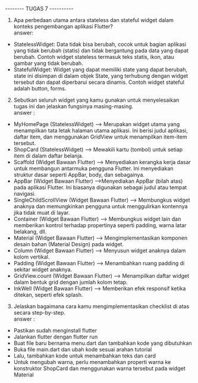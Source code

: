 -------- TUGAS 7 ----------

1. Apa perbedaan utama antara stateless dan stateful widget dalam konteks pengembangan aplikasi Flutter?<br>
answer:<br>
- StatelessWidget: Data tidak bisa berubah, cocok untuk bagian aplikasi yang tidak berubah (statis) dan tidak bergantung pada data yang dapat berubah. Contoh widget stateless termasuk teks statis, ikon, atau gambar yang tidak berubah.<br>
- StatefulWidget: Widget yang dapat memiliki state yang dapat berubah, state ini disimpan di dalam objek State, yang terhubung dengan widget tersebut dan dapat diperbarui secara dinamis. Contoh widget stateful adalah button, forms. 

2. Sebutkan seluruh widget yang kamu gunakan untuk menyelesaikan tugas ini dan jelaskan fungsinya masing-masing.<br>
answer : <br>
- MyHomePage (StatelessWidget) --> Merupakan widget utama yang menampilkan tata letak halaman utama aplikasi. Ini berisi judul aplikasi, daftar item, dan menggunakan GridView untuk menampilkan item-item tersebut.
- ShopCard (StatelessWidget) --> Mewakili kartu (tombol) untuk setiap item di dalam daftar belanja.
- Scaffold (Widget Bawaan Flutter) --> Menyediakan kerangka kerja dasar untuk membangun antarmuka pengguna Flutter. Ini menyediakan struktur dasar seperti AppBar, body, dan sebagainya.
- AppBar  (Widget Bawaan Flutter) -->Menyediakan AppBar (bilah atas) pada aplikasi Flutter. Ini biasanya digunakan sebagai judul atau tempat navigasi.
- SingleChildScrollView  (Widget Bawaan Flutter) --> Membungkus widget anaknya dan memungkinkan pengguna untuk menggulirkan kontennya jika tidak muat di layar.
- Container (Widget Bawaan Flutter) --> Membungkus widget lain dan memberikan kontrol terhadap propertinya seperti padding, warna latar belakang, dll.
- Material (Widget Bawaan Flutter) --> Mengimplementasikan komponen desain bahan (Material Design) pada widget.
- Column  (Widget Bawaan Flutter) --> Menyusun widget anaknya dalam kolom vertikal.
- Padding  (Widget Bawaan Flutter) --> Menambahkan ruang padding di sekitar widget anaknya.
- GridView.count (Widget Bawaan Flutter) --> Menampilkan daftar widget dalam bentuk grid dengan jumlah kolom tetap.
- InkWell (Widget Bawaan Flutter) --> Memberikan efek responsif ketika ditekan, seperti efek splash.

3.  Jelaskan bagaimana cara kamu mengimplementasikan checklist di atas secara step-by-step. <br>
answer : <br>
- Pastikan sudah menginstall flutter 
- Jalankan flutter dengan flutter run 
- Buat file baru bernama menu.dart dan tambahkan kode yang dibutuhkan 
- Buka file main.dart dan ubah kode sesuai arahan tutorial 
- Lalu, tambahkan kode untuk menambahkan teks dan card
- Untuk mengubah warna, perlu menambahkan properti warna ke konstruktor ShopCard dan menggunakan warna tersebut pada widget Material



